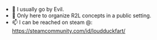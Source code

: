 - 👋 I usually go by Evil.
- 💞️ Only here to organize R2L concepts in a public setting.
- 📫 I can be reached on steam @: https://steamcommunity.com/id/loudduckfart/
